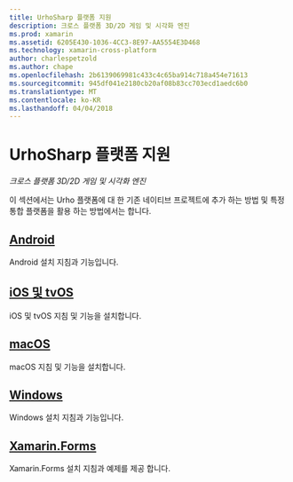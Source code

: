 ```yaml
---
title: UrhoSharp 플랫폼 지원
description: 크로스 플랫폼 3D/2D 게임 및 시각화 엔진
ms.prod: xamarin
ms.assetid: 6205E430-1036-4CC3-8E97-AA5554E3D468
ms.technology: xamarin-cross-platform
author: charlespetzold
ms.author: chape
ms.openlocfilehash: 2b6139069981c433c4c65ba914c718a454e71613
ms.sourcegitcommit: 945df041e2180cb20af08b83cc703ecd1aedc6b0
ms.translationtype: MT
ms.contentlocale: ko-KR
ms.lasthandoff: 04/04/2018
---
```

# <a name="urhosharp-platform-support"></a>UrhoSharp 플랫폼 지원

_크로스 플랫폼 3D/2D 게임 및 시각화 엔진_

이 섹션에서는 Urho 플랫폼에 대 한 기존 네이티브 프로젝트에 추가 하는 방법 및 특정 통합 플랫폼을 활용 하는 방법에서는 합니다.

## <a name="androidgraphics-gamesurhosharpplatformandroidmd"></a>[Android](~/graphics-games/urhosharp/platform/android.md)

Android 설치 지침과 기능입니다.

## <a name="ios-and-tvosgraphics-gamesurhosharpplatformiosmd"></a>[iOS 및 tvOS](~/graphics-games/urhosharp/platform/ios.md)

iOS 및 tvOS 지침 및 기능을 설치합니다.

## <a name="macosgraphics-gamesurhosharpplatformmacmd"></a>[macOS](~/graphics-games/urhosharp/platform/mac.md)

macOS 지침 및 기능을 설치합니다.

## <a name="windowsgraphics-gamesurhosharpplatformwindowsmd"></a>[Windows](~/graphics-games/urhosharp/platform/windows.md)

Windows 설치 지침과 기능입니다.

## <a name="xamarinformsgraphics-gamesurhosharpplatformxamarin-formsmd"></a>[Xamarin.Forms](~/graphics-games/urhosharp/platform/xamarin-forms.md)

Xamarin.Forms 설치 지침과 예제를 제공 합니다.


